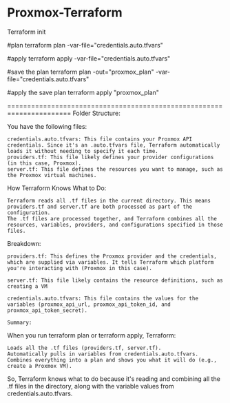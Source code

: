 # Proxmox-Terraform

Terraform init

#plan
terraform plan -var-file="credentials.auto.tfvars"

#apply
terraform apply -var-file="credentials.auto.tfvars"

#save the plan
terraform plan -out="proxmox_plan" -var-file="credentials.auto.tfvars"

#apply the save plan
terraform apply "proxmox_plan"

======================================================================
Folder Structure:

You have the following files:

    credentials.auto.tfvars: This file contains your Proxmox API credentials. Since it's an .auto.tfvars file, Terraform automatically loads it without needing to specify it each time.
    providers.tf: This file likely defines your provider configurations (in this case, Proxmox).
    server.tf: This file defines the resources you want to manage, such as the Proxmox virtual machines.

How Terraform Knows What to Do:

    Terraform reads all .tf files in the current directory. This means providers.tf and server.tf are both processed as part of the configuration.
    The .tf files are processed together, and Terraform combines all the resources, variables, providers, and configurations specified in those files.

Breakdown:

    providers.tf: This defines the Proxmox provider and the credentials, which are supplied via variables. It tells Terraform which platform you're interacting with (Proxmox in this case).

    server.tf: This file likely contains the resource definitions, such as creating a VM   

    credentials.auto.tfvars: This file contains the values for the variables (proxmox_api_url, proxmox_api_token_id, and proxmox_api_token_secret).

    Summary:

When you run terraform plan or terraform apply, Terraform:

    Loads all the .tf files (providers.tf, server.tf).
    Automatically pulls in variables from credentials.auto.tfvars.
    Combines everything into a plan and shows you what it will do (e.g., create a Proxmox VM).

So, Terraform knows what to do because it's reading and combining all the .tf files in the directory, along with the variable values from credentials.auto.tfvars.
